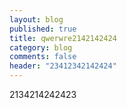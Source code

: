 ```yaml
---
layout: blog
published: true
title: qwerwre2142142424
category: blog
comments: false
header: "23412342142424"
---
```


2134214242423
